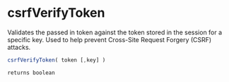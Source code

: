 # csrfVerifyToken

Validates the passed in token against the token stored in the session for a specific key. Used to help prevent Cross-Site Request Forgery (CSRF) attacks.

```javascript
csrfVerifyToken( token [,key] )
```

```javascript
returns boolean
```
